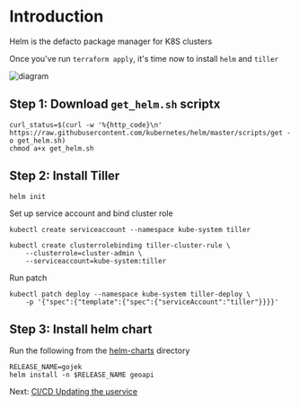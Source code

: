 # Introduction

Helm is the defacto package manager for K8S clusters

Once you've run `terraform apply`, it's time now to install `helm` and `tiller`

![diagram](https://d1qy7qyune0vt1.cloudfront.net/nutanix-us/attachment/fa2af93e-44da-4ba4-a8b4-e39215f61a03.png)

## Step 1: Download `get_helm.sh` scriptx

```
curl_status=$(curl -w '%{http_code}\n' https://raw.githubusercontent.com/kubernetes/helm/master/scripts/get -o get_helm.sh)
chmod a+x get_helm.sh
```

## Step 2: Install Tiller

```
helm init
```

Set up service account and bind cluster role

```
kubectl create serviceaccount --namespace kube-system tiller

kubectl create clusterrolebinding tiller-cluster-rule \
	--clusterrole=cluster-admin \
	--serviceaccount=kube-system:tiller
```

Run patch

```
kubectl patch deploy --namespace kube-system tiller-deploy \
	-p '{"spec":{"template":{"spec":{"serviceAccount":"tiller"}}}}'
```

## Step 3: Install helm chart

Run the following from the [helm-charts](../helm-charts) directory

```
RELEASE_NAME=gojek
helm install -n $RELEASE_NAME geoapi
```


Next: [CI/CD Updating the µservice](04-ci_cd.md)
